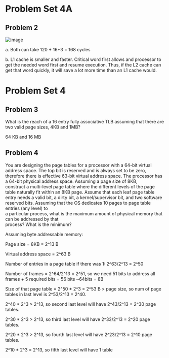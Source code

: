 # Problem Set 4A

## Problem 2
![image](https://github.com/coolnikitav/coding-lessons/assets/30304422/983c82ea-b167-448f-aae7-011fe1b10849)

a.
Both can take 120 + 16*3 = 168 cycles

b.
L1 cache is smaller and faster. Critical word first allows and processor to get the needed word first and resume execution. Thus, if the L2 cache can get that
word quickly, it will save a lot more time than an L1 cache would.

# Problem Set 4

## Problem 3
What	is	the	reach	of	a	16	entry	fully	associative	TLB	assuming	that	there	are	two	valid	page	sizes,	4KB	and	1MB?

64 KB and 16 MB

## Problem 4
You	are	designing	the	page	tables	for	a	processor	with	a	64-bit	virtual	address	
space.		The	top	bit	is	reserved	and	is	always	set	to	be	zero, therefore	there	is	effective	63-bit	virtual	
address	space. The	processor	has	a	64-bit	physical	address	space.		Assuming	a	page	size	of	8KB,	
construct	a	multi-level	page	table	where	the	different	levels	of	the	page	table	naturally	fit	within	an	8KB	
page.		Assume	that	each	leaf	page	table	entry	needs	a	valid	bit,	a	dirty	bit,	a	kernel/supervisor	bit,	and	
two	software	reserved	bits.		Assuming	that	the	OS	dedicates 10	pages	to	page	table	entries	(any	level)	to	
a	particular	process,	what	is	the	maximum	amount	of	physical	memory	that	can	be	addressed	by	that	
process?		What	is	the	minimum?

Assuming byte addressable memory:

Page size = 8KB = 2^13 B

Virtual address space = 2^63 B

Number of entries in a page table if there was 1: 2^63/2^13 = 2^50

Number of frames = 2^64/2^13 = 2^51, so we need 51 bits to address all frames + 5 required bits = 56 bits ~64bits = 8B

Size of that page table = 2^50 * 2^3 = 2^53 B > page size, so num of page tables in last level is 2^53/2^13 = 2^40.

2^40 * 2^3 > 2^13, so second last level will have 2^43/2^13 = 2^30 page tables.

2^30 * 2^3 > 2^13, so third last level will have 2^33/2^13 = 2^20 page tables.

2^20 * 2^3 > 2^13, so fourth last level will have 2^23/2^13 = 2^10 page tables.

2^10 * 2^3 = 2^13, so fifth last level will have 1 table

